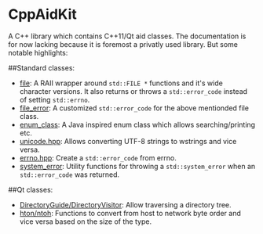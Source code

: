 CppAidKit
=========

A C++ library which contains C++11/Qt aid classes. The documentation is for now lacking because it is foremost a privatly used library. But some notable highlights:

##Standard classes:
- [file](https://github.com/petermost/CppAidKit/blob/master/src/pera_software/aidkit/io/basic_file.hpp): A RAII wrapper around `std::FILE *` functions and it's wide character versions. It also returns or throws a `std::error_code` instead of setting `std::errno`.
- [file_error](https://github.com/petermost/CppAidKit/blob/master/src/pera_software/aidkit/io/file_error.hpp): A customized `std::error_code` for the above mentionded file class.
- [enum_class](https://github.com/petermost/CppAidKit/blob/master/src/pera_software/aidkit/enum_class.hpp): A Java inspired enum class which allows searching/printing etc.
- [unicode.hpp](https://github.com/petermost/CppAidKit/blob/master/src/pera_software/aidkit/unicode.hpp): Allows converting UTF-8 strings to wstrings and vice versa.
- [errno.hpp](https://github.com/petermost/CppAidKit/blob/master/src/pera_software/aidkit/io/errno.hpp): Create a `std::error_code` from errno.
- [system_error](https://github.com/petermost/CppAidKit/blob/master/src/pera_software/aidkit/io/system_error.hpp): Utility functions for throwing a `std::system_error` when an `std::error_code` was returned.

##Qt classes:
- [DirectoryGuide/DirectoryVisitor](https://github.com/petermost/CppAidKit/blob/master/src/pera_software/aidkit/qt/core/DirectoryGuide.hpp): Allow traversing a directory tree.
- [hton/ntoh](https://github.com/petermost/CppAidKit/blob/master/src/pera_software/aidkit/qt/net/Endian.hpp): Functions to convert from host to network byte order and vice versa based on the size of the type.
